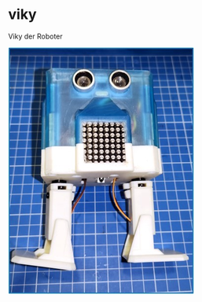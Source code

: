 # viky
Viky der Roboter

![alt Viky](https://raw.githubusercontent.com/Bastlerland/viky/main/Bilder/viky_der_roboter.jpg)
